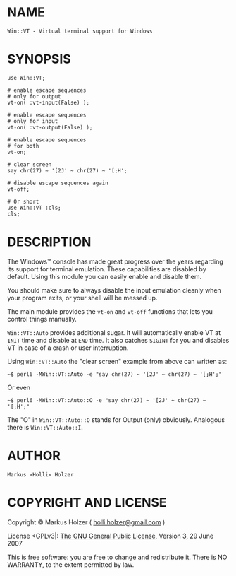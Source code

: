 NAME
====

	Win::VT - Virtual terminal support for Windows

SYNOPSIS
========

    use Win::VT;

    # enable escape sequences
    # only for output
    vt-on( :vt-input(False) );

	# enable escape sequences
    # only for input
    vt-on( :vt-output(False) );

	# enable escape sequences
	# for both
    vt-on;

	# clear screen
	say chr(27) ~ '[2J' ~ chr(27) ~ '[;H';

	# disable escape sequences again
	vt-off;

	# Or short
	use Win::VT :cls;
    cls;

DESCRIPTION
===========

The Windows™ console has made great progress over the years regarding its support for terminal emulation. These
capabilities are disabled by default. Using this module you can easily enable and disable them.

You should make sure to always disable the input emulation cleanly when your program exits, or your shell will be messed up.

The main module provides the `vt-on` and `vt-off` functions that lets you control things manually.

`Win::VT::Auto` provides additional sugar. It will automatically enable VT at `INIT` time and disable at `END` time.
It also catches `SIGINT` for you and disables VT in case of a crash or user interruption.

Using `Win::VT::Auto` the "clear screen" example from above can written as:

    ~$ perl6 -MWin::VT::Auto -e "say chr(27) ~ '[2J' ~ chr(27) ~ '[;H';"

Or even

    ~$ perl6 -MWin::VT::Auto::O -e "say chr(27) ~ '[2J' ~ chr(27) ~ '[;H';"

The "O" in `Win::VT::Auto::O` stands for Output (only) obviously. Analogous there is `Win::VT::Auto::I`.

AUTHOR
======

    Markus «Holli» Holzer

COPYRIGHT AND LICENSE
=====================

Copyright © Markus Holzer ( holli.holzer@gmail.com )

License <GPLv3|: [The GNU General Public License](https://www.gnu.org/licenses/gpl-3.0.txt), Version 3, 29 June 2007

This is free software: you are free to change and redistribute it. There is NO WARRANTY, to the extent permitted by law.